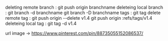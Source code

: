 deleting remote branch :
git push origin branchname
deleteing  local branch :
git branch -d branchname
git branch -D branchname
tags :
git tag
delete remote tag :
git push origin --delete v1.4
git push origin :refs/tags/v1.4
deleteing local tag :
git tag -d v1.4

url image -> https://www.pinterest.com/pin/88735055152086537/

